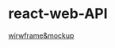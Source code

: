 # react-web-API

[wirwframe&mockup](https://github.com/omaralomarii/react-web-API/files/10047850/mo.wi.pdf)
